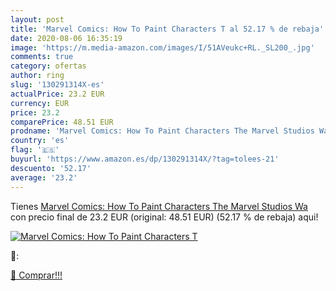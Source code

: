 ```yaml
---
layout: post
title: 'Marvel Comics: How To Paint Characters T al 52.17 % de rebaja'
date: 2020-08-06 16:35:19
image: 'https://m.media-amazon.com/images/I/51AVeukc+RL._SL200_.jpg'
comments: true
category: ofertas
author: ring
slug: '130291314X-es'
actualPrice: 23.2 EUR
currency: EUR
price: 23.2
comparePrice: 48.51 EUR
prodname: 'Marvel Comics: How To Paint Characters The Marvel Studios Wa'
country: 'es'
flag: '🇪🇸'
buyurl: 'https://www.amazon.es/dp/130291314X/?tag=tolees-21'
descuento: '52.17'
average: '23.2'
---
```


Tienes [Marvel Comics: How To Paint Characters The Marvel Studios Wa](https://www.amazon.es/dp/130291314X/?tag=tolees-21) con precio final de  23.2 EUR (original: 48.51 EUR) (52.17 %  de rebaja) aqui!

[![Marvel Comics: How To Paint Characters T](https://m.media-amazon.com/images/I/51AVeukc+RL._SL200_.jpg)](https://www.amazon.es/dp/130291314X/?tag=tolees-21)

🔎:


[🛒 Comprar!!!](https://www.amazon.es/dp/130291314X/?tag=tolees-21)
